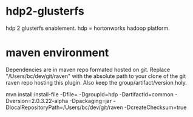 hdp2-glusterfs
==============
hdp 2 glusterfs enablement. hdp = hortonworks hadoop platform.

maven environment
=================

Dependencies are in maven repo formated hosted on git.  Replace "/Users/bc/dev/git/raven" with the absolute path to your clone of the git raven repo hosting this plugin. Also keep the group/artifact/version holy.

mvn install:install-file -Dfile= -DgroupId=hdp  -DartifactId=common -Dversion=2.0.3.22-alpha -Dpackaging=jar -DlocalRepositoryPath=/Users/bc/dev/git/raven -DcreateChecksum=true 
